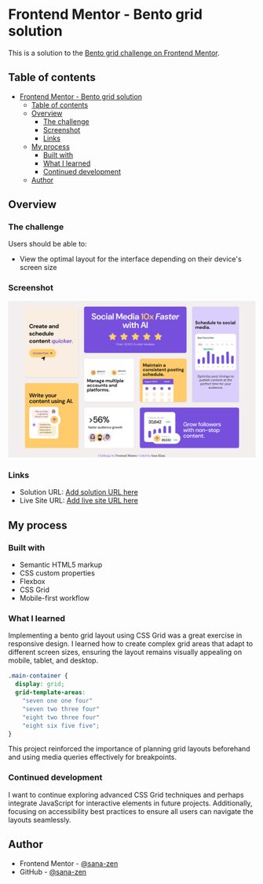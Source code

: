 # Frontend Mentor - Bento grid solution

This is a solution to the [Bento grid challenge on Frontend Mentor](https://www.frontendmentor.io/challenges/bento-grid-RMydElrlOj). 

## Table of contents

- [Frontend Mentor - Bento grid solution](#frontend-mentor---bento-grid-solution)
  - [Table of contents](#table-of-contents)
  - [Overview](#overview)
    - [The challenge](#the-challenge)
    - [Screenshot](#screenshot)
    - [Links](#links)
  - [My process](#my-process)
    - [Built with](#built-with)
    - [What I learned](#what-i-learned)
    - [Continued development](#continued-development)
  - [Author](#author)

## Overview

### The challenge

Users should be able to:

- View the optimal layout for the interface depending on their device's screen size

### Screenshot

![](./assets/images/Sc.png)

### Links

- Solution URL: [Add solution URL here](https://your-solution-url.com)
- Live Site URL: [Add live site URL here](https://your-live-site-url.com)

## My process

### Built with

- Semantic HTML5 markup
- CSS custom properties
- Flexbox
- CSS Grid
- Mobile-first workflow

### What I learned

Implementing a bento grid layout using CSS Grid was a great exercise in responsive design. I learned how to create complex grid areas that adapt to different screen sizes, ensuring the layout remains visually appealing on mobile, tablet, and desktop.

```css
.main-container {
  display: grid;
  grid-template-areas:
    "seven one one four"
    "seven two three four"
    "eight two three four"
    "eight six five five";
}
```

This project reinforced the importance of planning grid layouts beforehand and using media queries effectively for breakpoints.

### Continued development

I want to continue exploring advanced CSS Grid techniques and perhaps integrate JavaScript for interactive elements in future projects. Additionally, focusing on accessibility best practices to ensure all users can navigate the layouts seamlessly.

## Author

- Frontend Mentor - [@sana-zen](https://www.frontendmentor.io/profile/sana-zen)
- GitHub - [@sana-zen](https://www.github.com/sana-zen)
